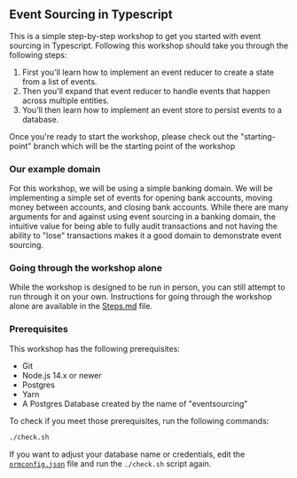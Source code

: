 ## Event Sourcing in Typescript

This is a simple step-by-step workshop to get you started with event sourcing in Typescript. Following this workshop
should take you through the following steps:

1. First you'll learn how to implement an event reducer to create a state from a list of events.
2. Then you'll expand that event reducer to handle events that happen across multiple entities.
3. You'll then learn how to implement an event store to persist events to a database.

Once you're ready to start the workshop, please check out the "starting-point" branch which will be the starting point
of the workshop

### Our example domain
For this workshop, we will be using a simple banking domain. We will be implementing a simple set of events for opening
bank accounts, moving money between accounts, and closing bank accounts. While there are many arguments for and against
using event sourcing in a banking domain, the intuitive value for being able to fully audit transactions and not having
the ability to "lose" transactions makes it a good domain to demonstrate event sourcing.

### Going through the workshop alone

While the workshop is designed to be run in person, you can still attempt to run through it on your own. Instructions
for going through the workshop alone are available in the [Steps.md](./Steps.md) file.

### Prerequisites
This workshop has the following prerequisites:
 - Git
 - Node.js 14.x or newer
 - Postgres
 - Yarn
 - A Postgres Database created by the name of "eventsourcing"

To check if you meet those prerequisites, run the following commands:

```bash
./check.sh
```

If you want to adjust your database name or credentials, edit the [`ormconfig.json`](./ormconfig.json) file and run
the `./check.sh` script again.
